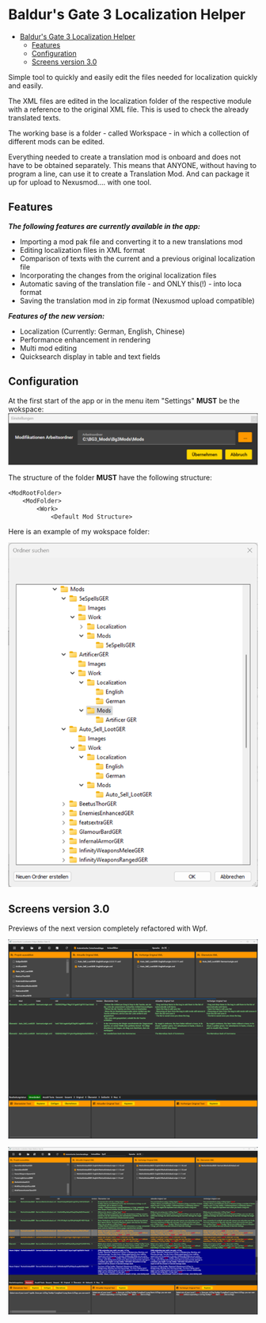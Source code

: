 # Baldur's Gate 3 Localization Helper

<!-- TOC -->
* [Baldur's Gate 3 Localization Helper](#baldurs-gate-3-localization-helper)
  * [Features](#features)
  * [Configuration](#configuration)
  * [Screens version 3.0](#screens-version-30)
<!-- TOC -->

Simple tool to quickly and easily edit the files needed for localization
quickly and easily.

The XML files are edited in the localization folder of the respective module with a reference to the original XML file.
This is used to check the already translated texts.

The working base is a folder - called Workspace - in which a collection of different mods can be edited.

Everything needed to create a translation mod is onboard and does not have to be obtained separately.
This means that ANYONE, without having to program a line, can use it to create a Translation Mod.
And can package it up for upload to Nexusmod.... with one tool.

## Features

***The following features are currently available in the app:***

- Importing a mod pak file and converting it to a new translations mod
- Editing localization files in XML format
- Comparison of texts with the current and a previous original localization file
- Incorporating the changes from the original localization files
- Automatic saving of the translation file - and ONLY this(!) - into loca format
- Saving the translation mod in zip format (Nexusmod upload compatible)

***Features of the new version:***
- Localization (Currently: German, English, Chinese)
- Performance enhancement in rendering
- Multi mod editing
- Quicksearch display in table and text fields

## Configuration
At the first start of the app or in the menu item "Settings" **MUST** be the wokspace:
![workspace_folder.png](images/workspace_folder.png)

The structure of the folder **MUST** have the following structure:

```
<ModRootFolder>
    <ModFolder>
        <Work>
            <Default Mod Structure>
```

Here is an example of my wokspace folder:

![workspace_structure.png](images/workspace_structure.png)

## Screens version 3.0
Previews of the next version completely refactored with Wpf.


![screen1.png](images/screen1.png)

![screen2.png](images/screen2.png)
